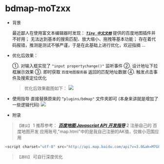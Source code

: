 # bdmap-moTzxx

- 背景

	最近鄙人在使用富文本编辑器时发现：
	[ ***`Tiny 中文文档`***](http://tinymce.ax-z.cn/more-plugins/bdmap.php) 提供的百度地图插件并不好用；
	无法达到基本的搜索匹配、放大缩小、拖拽等基本功能；
	存在着代码报错，推测是测试不够严谨，于是在此基础上进行优化，欢迎指摘 ...

- 优化后效果：

	①. 对输入框实现了 `"input propertychange()"` 监听事件
	②. 设计地址下拉框展示效果
	③. 即时获取 `百度地图服务器` 返回的匹配地址数据
	④. 触发点击事件及搜索定位优化
	> 优化后效果截图如下：
![](https://img-blog.csdnimg.cn/202009091833583.jpg?x-oss-process=image/watermark,type_ZmFuZ3poZW5naGVpdGk,shadow_10,text_aHR0cHM6Ly9ibG9nLmNzZG4ubmV0L3UwMTE0MTU3ODI=,size_16,color_FFFFFF,t_70#pic_center)
- 使用指导
	直接替换原来的 `“plugins/bdmap"` 文件夹即可 (本身来讲就是增加了一些逻辑代码)
![](https://img-blog.csdnimg.cn/20200909185055972.jpg?x-oss-process=image/watermark,type_ZmFuZ3poZW5naGVpdGk,shadow_10,text_aHR0cHM6Ly9ibG9nLmNzZG4ubmV0L3UwMTE0MTU3ODI=,size_16,color_FFFFFF,t_70#pic_center)

- 附录
>`【建议】`
  1  推荐参考： [***百度地图 Javascript API 开发指导***](http://lbsyun.baidu.com/index.php?title=jspopular3.0)
>2 注册自己的 百度地图开发 应用账号,"map.html"中的是我自己注册的AK值，仅做小范围应用
```js 
<script charset="utf-8" src="http://api.map.baidu.com/api?v=3.0&ak=M7GFlg9ApjGlQDFh8gHDaxxzLu7KfuSc"></script>
```
>`【源码】` 可自行深度优化
